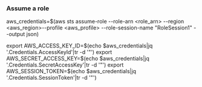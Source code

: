 ### Assume a role
aws_credentials=$(aws sts assume-role --role-arn <role_arn> --region <aws_region>--profile <aws_profile> --role-session-name "RoleSession1" --output json)

export AWS_ACCESS_KEY_ID=$(echo $aws_credentials|jq '.Credentials.AccessKeyId'|tr -d '"')
export AWS_SECRET_ACCESS_KEY=$(echo $aws_credentials|jq '.Credentials.SecretAccessKey'|tr -d '"')
export AWS_SESSION_TOKEN=$(echo $aws_credentials|jq '.Credentials.SessionToken'|tr -d '"')
